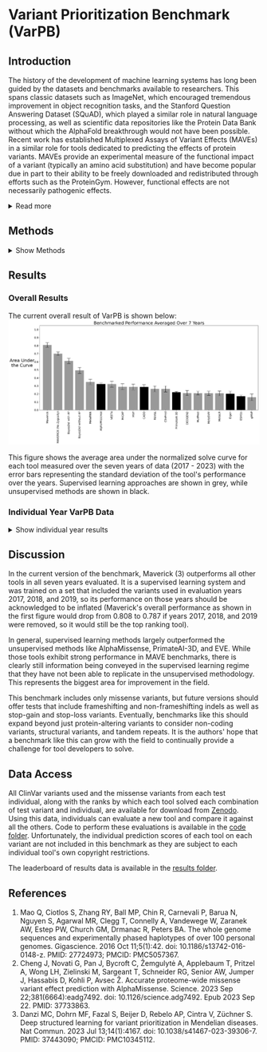 # Variant Prioritization Benchmark (VarPB)

## Introduction
The history of the development of machine learning systems has long been guided by the datasets and benchmarks available to researchers. This spans classic datasets such as ImageNet, which encouraged tremendous improvement in object recognition tasks, and the Stanford Question Answering Dataset (SQuAD), which played a similar role in natural language processing, as well as scientific data repositories like the Protein Data Bank without which the AlphaFold breakthrough would not have been possible. Recent work has established Multiplexed Assays of Variant Effects (MAVEs) in a similar role for tools dedicated to predicting the effects of protein variants. MAVEs provide an experimental measure of the functional impact of a variant (typically an amino acid substitution) and have become popular due in part to their ability to be freely downloaded and redistributed through efforts such as the ProteinGym. However, functional effects are not necessarily pathogenic effects. 

<details><summary>Read more</summary>
One of the most common uses of variant effect prediction tools (AlphaMissense, PrimateAI-3D, EVE, CADD, etc) is to identify pathogenic variants in the context of cancer or rare disease. However, predicting functional effects of protein-altering mutations is not equal to predicting the causative variant in a pool of ~10,000 coding variants per genome. We have observed a poor correlation between the performance of tools tasked with predicting functional variant effects in MAVE datasets versus prioritizing disease-causing variants in individuals with rare diseses. Therefore, we believe the field needs a complement to MAVEs that is specific to medical genetics: an open and freely-redistributable benchmark measuring how well a tool can identify the causal variant in a patient with a rare disease. The challenge with this is that individual-level human genetic variation data is typically kept under restricted access in order to protect the privacy of those individuals. Most exceptions to this, such as individuals in the 1000 Genomes Project, have been widely used in public allele frequency databases and as a result have far fewer ultra-rare variants than a typical human (and no "unique" variants with allele frequency of 0). Since many tools utilize allele frequency in making variant pathogenicity predictions, use of such samples would not replicate real-world use scenarios. 

Here, we release the Variant Prioritization Benchmark (VarPB) that we hope will be used analogously to MAVEs for the medical genetics task of identifying rare disease-causing pathogenic variants in individuals. We have collected tens of thousands of rare disease-causing variants from ClinVar with known modes of inheritance and combine them with over 100 individuals from the Personal Genome Project who have consented to open access and free distribution of their individual genotype data, but who are not present in any major public allele frequency databases (to the best knowledge of the authors). 
</details>

## Methods
<details><summary>Show Methods</summary>
Pathogenic variants were collected from ClinVar using its archive of variant summary files. The January variant summary files were collected for the years 2017, 2018, 2019, 2019, 2021, 2022, and 2023 as well as the October 2023 file (which was the most recent file at the time). Additional years are planned to be added as time passes. For each year, we selected the pathogenic or likely pathogenic missense variants that had been added in that year which had a one-star or greater level of support and which also were associated with an OMIM phenotype. We applied data from OMIM to separate these variants into those with dominant and recessive modes of action. This enabled the creation of time-resolved datasets with hundreds to thousands of variants being used for evaluation in each year. The purpose in creating time-resolved datasets is to allow users to ignore results for tools on particular years if they were trained in a supervised learning paradigm with data that included variants from that year of ClinVar data. 

We utilized the 107 individuals from (1) for whom genomic data could be obtained. These are all samples from the Personal Genome Project and as such are consented for genomic data redistribution. They were each sequenced to a mean coverage of approximately 100x. The samples are overwhelmingly of European ancestry, a weakness of the initial version of this benchmark which we hope to remedy in the future. All 107 genomes were sequenced by Complete Genomics and the processed variant calls were downloaded from the [Personal Genome Project website](https://my.pgp-hms.org/public_genetic_data). 

Variant prediction scores for each test variant and each missense variant in each of the 107 individuals were downloaded either from dbNSFP4.4a or by downloading the pre-computed predictions of the individual tools. All tool scores were normalized to a range of 0 to 1 with values closer to 1 representing greater likelihood of pathogenicity. In cases where a tool emitted multiple scores for the same mutation (for example, if the mutation affected multiple transcripts), the highest (most deleterious) prediction value was used. A total of 52 tools have been collected and benchmarked so far. The scores for 46 tools were collected from dbNSFP4.4a, while scores for Maverick, MAPPIN, AlphaMissense, EVE, PrimateAI-3D, and ESM1b were collected separately. 

For each tool, its performance for each year of ClinVar data was derived as follows. Each pathogenic variant was individually 'spiked into' the set of variants for each individual. Next, the tool would score each missense variant in that individual (including the pathogenic one). Then, variants would be ranked in descending order by the tool's score. The rank of the causal variant within the set would be taken as the raw measure of performance of the tool for that variant in that individual. This rank value was then normalized by dividing it by the total number of variants in that individual for which this tool provided scores. In this way, the normalized score gives a sort of 'rank percentile' for the variant which normalizes out any advantage a tool might get if it only has scores available for a subset of all missense variants. This 'spike-in' process is then repeated for each of the 31,811 pathogenic variants being placed into each of the 107 individuals for a total of over 3.4 million tests per tool. These normalized rank values are then plotted to show the cumulative number of simulated cases that would have been solved within the top, say, 0.01% to 0.3% of variants within an individual. This method of evaluation is meant to show how good of a job the tool is doing at 'picking the needle out of the haystack'. Finally, we take the area under this cumulative cases solved curve in order to provide a final score for each tool. A perfect tool would get an area under the curve score of 1, meaning that it gives top rank to the causal variant every single time. While a poor tool would get a score of 0, meaning that it takes it longer to find any of the causal variants than the window of evaluation here (typically, the tool did not prioritize the causal variant into the top 1% of variants in the individual). 

For tools that give separate scores for dominant vs recessive variants (currently just Maverick and MAPPIN), the genotype of the variant in the individual is used to determine which value should be used. Homozygous variants are assigned the recessive predicted score, while heterozygous variants are assigned the dominant predicted score. Additionally, all possible pairs of heterozygous variants on the same gene also get their recessive scores averaged in order to consider the possibility of compound heterozygous variant effects. For the causal variants, those with dominant effects are spiked-in as heterozygous, while those with recessive effects are spiked-in as homozygous. When normalizing performance, these 'zygosity-aware' tools have their causal variant rank divided by the number of variants plus the number of compound heterozygous pairs that they considered in each individual. Also for each of these zygosity-aware tools, a non-zygosity-aware version is modelled where the dominant and recessive pathogenic scores are summed together and the tool is evaluated exactly the same way as all the other tools. Those are listed as Maverick (No Zygosity) and MAPPIN (No Zygosity) in the results set. 

### Example Results
Results for each individual year generate a "solve curve" like this: ![2022 non-normalized ranks](Figures/2022_ranks20.png)
The x-axis is the top-n ranks of variants inspected and the y-axis is the cumulative percentage of simulated cases that would be solved by variants in those top-n ranks.

We then normalize the ranks as described above, which generates a normalized solve curve for that year: ![2022 normalized ranks](Figures/2022_normalizedRanks.png)
This figure is much the same, but the x-axis is now the percentile of variants instead of absolute rank number in order to not give an unfair advantage to tools that did not have available scores for all variants. 

Finally, we calculate the area under those normalized curves to generate our final score for each tool for each individual year (only the top 40 tools are shown for visual clarity): ~[2022 normalized AUC](Figures/2022_AUC_barplots_normalizedRanks.png)

### VarPB correlation with MAVEs
Our initial motivation for creating VarPB was anecdotal observation that strong performance on MAVE datasets did not equate to strong performance at medical genetics prioritization tasks. So, one of our top priorities with VarPB was to assess its correlation with MAVE performance measures for a variety of tools. We used the performance of 10 pathogenicity prediction tools (AlphaMissense, EVE, gMVP, VARITY_R_LOO, REVEL, SIFT, Polyphen2_HVAR, Polyphen2_HDIV, CADD, and PrimateAI) on the 26 human gene datasets in ProteinGym provided in Figure 3B of Cheng, et al (2) as our measure of MAVE performance and plotted this against performance measured on VarPB: ![varPB vs MAVEs](Figures/MAVE_comparison.png)

We observed a spearman correlation coefficient of 0.202 between these two variables, suggesting that VarPB is indeed measuring a distinct aspect of variant effect prediction performance than this set of MAVEs. 

</details>

## Results
### Overall Results
The current overall result of VarPB is shown below: ![Overall Result](Figures/Overall_Result.png)

This figure shows the average area under the normalized solve curve for each tool measured over the seven years of data (2017 - 2023) with the error bars representing the standard deviation of the tool's performance over the years. Supervised learning approaches are shown in grey, while unsupervised methods are shown in black. 

### Individual Year VarPB Data
<details><summary>Show individual year results</summary>
In this section, the results for each individual year of ClinVar variants are reported. We show this with normalized solve curve, normalized area under the solve curve bar plot, non-normalized solve curve for top 20 ranks, non-normalized area under the solve curve for top 20 ranks bar plot, non-normalized solve curve for top 100 ranks, and non-normalized area under the solve curve for top 100 ranks bar plot for each year. 
#### 2023
![2023 normalized solve curve](Figures/2023_normalizedRanks.png)

#### 2022
![2022 normalized solve curve](Figures/2022_normalizedRanks.png)

#### 2021
![2021 normalized solve curve](Figures/2021_normalizedRanks.png)

#### 2020
![2020 normalized solve curve](Figures/2020_normalizedRanks.png)

#### 2019
![2019 normalized solve curve](Figures/2019_normalizedRanks.png)

#### 2018
![2018 normalized solve curve](Figures/2018_normalizedRanks.png)

#### 2017
![2017 normalized solve curve](Figures/2017_normalizedRanks.png)
</details>

## Discussion
In the current version of the benchmark, Maverick (3) outperforms all other tools in all seven years evaluated. It is a supervised learning system and was trained on a set that included the variants used in evaluation years 2017, 2018, and 2019, so its performance on those years should be acknowledged to be inflated (Maverick's overall performance as shown in the first figure would drop from 0.808 to 0.787 if years 2017, 2018, and 2019 were removed, so it would still be the top ranking tool). 

In general, supervised learning methods largely outperformed the unsupervised methods like AlphaMissense, PrimateAI-3D, and EVE. While those tools exhibit strong performance in MAVE benchmarks, there is clearly still information being conveyed in the supervised learning regime that they have not been able to replicate in the unsupervised methodology. This represents the biggest area for improvement in the field. 

This benchmark includes only missense variants, but future versions should offer tests that include frameshifting and non-frameshifting indels as well as stop-gain and stop-loss variants. Eventually, benchmarks like this should expand beyond just protein-altering variants to consider non-coding variants, structural variants, and tandem repeats. It is the authors' hope that a benchmark like this can grow with the field to continually provide a challenge for tool developers to solve. 

## Data Access
All ClinVar variants used and the missense variants from each test individual, along with the ranks by which each tool solved each combination of test variant and individual, are available for download from [Zenodo](https://doi.org/10.5281/zenodo.10278481). Using this data, individuals can evaluate a new tool and compare it against all the others. Code to perform these evaluations is available in the [code folder](https://github.com/ZuchnerLab/VariantPrioritizationBenchmark/tree/main/Code). Unfortunately, the individual prediction scores of each tool on each variant are not included in this benchmark as they are subject to each individual tool's own copyright restrictions. 

The leaderboard of results data is available in the [results folder](https://github.com/ZuchnerLab/VariantPrioritizationBenchmark/tree/main/Results).

## References
1. Mao Q, Ciotlos S, Zhang RY, Ball MP, Chin R, Carnevali P, Barua N, Nguyen S, Agarwal MR, Clegg T, Connelly A, Vandewege W, Zaranek AW, Estep PW, Church GM, Drmanac R, Peters BA. The whole genome sequences and experimentally phased haplotypes of over 100 personal genomes. Gigascience. 2016 Oct 11;5(1):42. doi: 10.1186/s13742-016-0148-z. PMID: 27724973; PMCID: PMC5057367.
2. Cheng J, Novati G, Pan J, Bycroft C, Žemgulytė A, Applebaum T, Pritzel A, Wong LH, Zielinski M, Sargeant T, Schneider RG, Senior AW, Jumper J, Hassabis D, Kohli P, Avsec Ž. Accurate proteome-wide missense variant effect prediction with AlphaMissense. Science. 2023 Sep 22;381(6664):eadg7492. doi: 10.1126/science.adg7492. Epub 2023 Sep 22. PMID: 37733863.
3. Danzi MC, Dohrn MF, Fazal S, Beijer D, Rebelo AP, Cintra V, Züchner S. Deep structured learning for variant prioritization in Mendelian diseases. Nat Commun. 2023 Jul 13;14(1):4167. doi: 10.1038/s41467-023-39306-7. PMID: 37443090; PMCID: PMC10345112.

